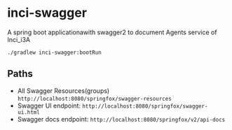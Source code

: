 # inci-swagger
A spring boot applicationawith swagger2 to document Agents service of Inci_i3A

```
./gradlew inci-swagger:bootRun
```

## Paths
- All Swagger Resources(groups) `http://localhost:8080/springfox/swagger-resources`
- Swagger UI endpoint: `http://localhost:8080/springfox/swagger-ui.html`
- Swagger docs endpoint: `http://localhost:8080/springfox/v2/api-docs`



